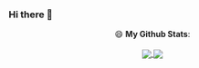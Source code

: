 ### Hi there 👋

<div align="center">
<summary> 😄 <b>My Github Stats</b>: </summary>
 <br/>
 <a href="https://github.com/anuraghazra/github-readme-stats" title="clam314's Github Stars">
  <img align="center" src="https://github-readme-stats.vercel.app/api?username=clam314&count_private=true&show_icons=true&hide=issues&line_height=24&theme=default&bg_color=DEG,fccb90,d57eeb" />
 </a>
 <a href="https://github.com/anuraghazra/github-readme-stats" title="Tops Language">
  <img align="center" src="https://github-readme-stats.vercel.app/api/top-langs/?username=clam314&layout=compact&show_icons=true&theme=default&bg_color=DEG,fccb90,d57eeb" />
 </a>
 </div>
 
 
<!--
**clam314/clam314** is a ✨ _special_ ✨ repository because its `README.md` (this file) appears on your GitHub profile.

Here are some ideas to get you started:

- 🔭 I’m currently working on ...
- 🌱 I’m currently learning ...
- 👯 I’m looking to collaborate on ...
- 🤔 I’m looking for help with ...
- 💬 Ask me about ...
- 📫 How to reach me: ...
- 😄 Pronouns: ...
- ⚡ Fun fact: ...
-->

